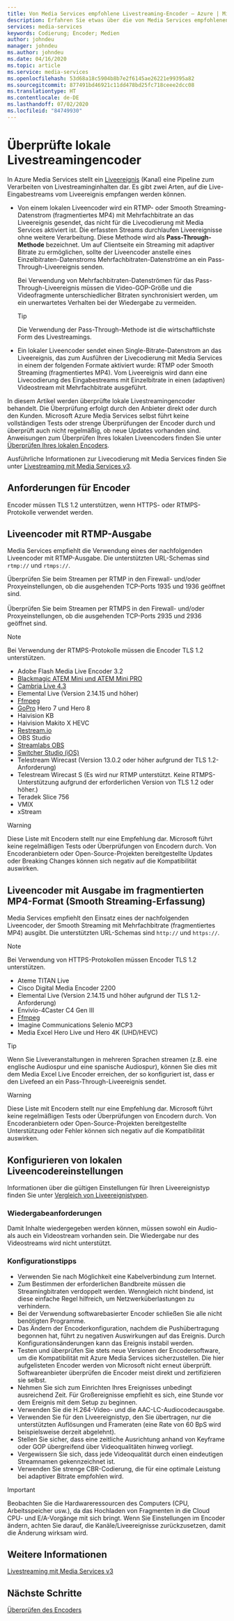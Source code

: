 ```yaml
---
title: Von Media Services empfohlene Livestreaming-Encoder – Azure | Microsoft-Dokumentation
description: Erfahren Sie etwas über die von Media Services empfohlenen lokalen Livestreaming-Encoder.
services: media-services
keywords: Codierung; Encoder; Medien
author: johndeu
manager: johndeu
ms.author: johndeu
ms.date: 04/16/2020
ms.topic: article
ms.service: media-services
ms.openlocfilehash: 53d68a18c5904b8b7e2f6145ae26221e99395a82
ms.sourcegitcommit: 877491bd46921c11dd478bd25fc718ceee2dcc08
ms.translationtype: HT
ms.contentlocale: de-DE
ms.lasthandoff: 07/02/2020
ms.locfileid: "84749930"
---
```

# <a name="verified-on-premises-live-streaming-encoders"></a>Überprüfte lokale Livestreamingencoder

In Azure Media Services stellt ein [Liveereignis](https://docs.microsoft.com/rest/api/media/liveevents) (Kanal) eine Pipeline zum Verarbeiten von Livestreaminginhalten dar. Es gibt zwei Arten, auf die Live-Eingabestreams vom Liveereignis empfangen werden können.

* Von einem lokalen Liveencoder wird ein RTMP- oder Smooth Streaming-Datenstrom (fragmentiertes MP4) mit Mehrfachbitrate an das Liveereignis gesendet, das nicht für die Livecodierung mit Media Services aktiviert ist. Die erfassten Streams durchlaufen Liveereignisse ohne weitere Verarbeitung. Diese Methode wird als **Pass-Through-Methode** bezeichnet. Um auf Clientseite ein Streaming mit adaptiver Bitrate zu ermöglichen, sollte der Liveencoder anstelle eines Einzelbitraten-Datenstroms Mehrfachbitraten-Datenströme an ein Pass-Through-Liveereignis senden. 

    Bei Verwendung von Mehrfachbitraten-Datenströmen für das Pass-Through-Liveereignis müssen die Video-GOP-Größe und die Videofragmente unterschiedlicher Bitraten synchronisiert werden, um ein unerwartetes Verhalten bei der Wiedergabe zu vermeiden.

  > [!TIP]
  > Die Verwendung der Pass-Through-Methode ist die wirtschaftlichste Form des Livestreamings.
 
* Ein lokaler Liveencoder sendet einen Single-Bitrate-Datenstrom an das Liveereignis, das zum Ausführen der Livecodierung mit Media Services in einem der folgenden Formate aktiviert wurde: RTMP oder Smooth Streaming (fragmentiertes MP4). Vom Liveereignis wird dann eine Livecodierung des Eingabestreams mit Einzelbitrate in einen (adaptiven) Videostream mit Mehrfachbitrate ausgeführt.

In diesem Artikel werden überprüfte lokale Livestreamingencoder behandelt. Die Überprüfung erfolgt durch den Anbieter direkt oder durch den Kunden. Microsoft Azure Media Services selbst führt keine vollständigen Tests oder strenge Überprüfungen der Encoder durch und überprüft auch nicht regelmäßig, ob neue Updates vorhanden sind. Anweisungen zum Überprüfen Ihres lokalen Liveencoders finden Sie unter [Überprüfen Ihres lokalen Encoders](become-on-premises-encoder-partner.md).

Ausführliche Informationen zur Livecodierung mit Media Services finden Sie unter [Livestreaming mit Media Services v3](live-streaming-overview.md).

## <a name="encoder-requirements"></a>Anforderungen für Encoder

Encoder müssen TLS 1.2 unterstützen, wenn HTTPS- oder RTMPS-Protokolle verwendet werden.

## <a name="live-encoders-that-output-rtmp"></a>Liveencoder mit RTMP-Ausgabe

Media Services empfiehlt die Verwendung eines der nachfolgenden Liveencoder mit RTMP-Ausgabe. Die unterstützten URL-Schemas sind `rtmp://` und `rtmps://`.

Überprüfen Sie beim Streamen per RTMP in den Firewall- und/oder Proxyeinstellungen, ob die ausgehenden TCP-Ports 1935 und 1936 geöffnet sind.<br/><br/>
Überprüfen Sie beim Streamen per RTMPS in den Firewall- und/oder Proxyeinstellungen, ob die ausgehenden TCP-Ports 2935 und 2936 geöffnet sind.

> [!NOTE]
> Bei Verwendung der RTMPS-Protokolle müssen die Encoder TLS 1.2 unterstützen.

- Adobe Flash Media Live Encoder 3.2
- [Blackmagic ATEM Mini und ATEM Mini PRO](https://www.blackmagicdesign.com/products/atemmini)
- [Cambria Live 4.3](https://www.capellasystems.net/products/cambria-live/)
- Elemental Live (Version 2.14.15 und höher)
- [Ffmpeg](https://www.ffmpeg.org)
- [GoPro](https://gopro.com/help/articles/block/getting-started-with-live-streaming) Hero 7 und Hero 8
- Haivision KB
- Haivision Makito X HEVC
- [Restream.io](https://restream.io/)
- OBS Studio
- [Streamlabs OBS](https://streamlabs.com/)
- [Switcher Studio (iOS)](https://www.switcherstudio.com/)
- Telestream Wirecast (Version 13.0.2 oder höher aufgrund der TLS 1.2-Anforderung)
- Telestream Wirecast S (Es wird nur RTMP unterstützt. Keine RTMPS-Unterstützung aufgrund der erforderlichen Version von TLS 1.2 oder höher.)
- Teradek Slice 756
- VMIX
- xStream

> [!WARNING]
> Diese Liste mit Encodern stellt nur eine Empfehlung dar. Microsoft führt keine regelmäßigen Tests oder Überprüfungen von Encodern durch. Von Encoderanbietern oder Open-Source-Projekten bereitgestellte Updates oder Breaking Changes können sich negativ auf die Kompatibilität auswirken. 

## <a name="live-encoders-that-output-fragmented-mp4-smooth-streaming-ingest"></a>Liveencoder mit Ausgabe im fragmentierten MP4-Format (Smooth Streaming-Erfassung)

Media Services empfiehlt den Einsatz eines der nachfolgenden Liveencoder, der Smooth Streaming mit Mehrfachbitrate (fragmentiertes MP4) ausgibt. Die unterstützten URL-Schemas sind `http://` und `https://`.

> [!NOTE]
> Bei Verwendung von HTTPS-Protokollen müssen Encoder TLS 1.2 unterstützen.

- Ateme TITAN Live
- Cisco Digital Media Encoder 2200
- Elemental Live (Version 2.14.15 und höher aufgrund der TLS 1.2-Anforderung)
- Envivio-4Caster C4 Gen III 
- [Ffmpeg](https://www.ffmpeg.org)
- Imagine Communications Selenio MCP3
- Media Excel Hero Live und Hero 4K (UHD/HEVC)

> [!TIP]
>  Wenn Sie Liveveranstaltungen in mehreren Sprachen streamen (z.B. eine englische Audiospur und eine spanische Audiospur), können Sie dies mit dem Media Excel Live Encoder erreichen, der so konfiguriert ist, dass er den Livefeed an ein Pass-Through-Liveereignis sendet.

> [!WARNING]
> Diese Liste mit Encodern stellt nur eine Empfehlung dar. Microsoft führt keine regelmäßigen Tests oder Überprüfungen von Encodern durch. Von Encoderanbietern oder Open-Source-Projekten bereitgestellte Unterstützung oder Fehler können sich negativ auf die Kompatibilität auswirken. 

## <a name="configuring-on-premises-live-encoder-settings"></a>Konfigurieren von lokalen Liveencodereinstellungen

Informationen über die gültigen Einstellungen für Ihren Liveereignistyp finden Sie unter [Vergleich von Liveereignistypen](live-event-types-comparison.md).

### <a name="playback-requirements"></a>Wiedergabeanforderungen

Damit Inhalte wiedergegeben werden können, müssen sowohl ein Audio- als auch ein Videostream vorhanden sein. Die Wiedergabe nur des Videostreams wird nicht unterstützt.

### <a name="configuration-tips"></a>Konfigurationstipps

- Verwenden Sie nach Möglichkeit eine Kabelverbindung zum Internet.
- Zum Bestimmen der erforderlichen Bandbreite müssen die Streamingbitraten verdoppelt werden. Wenngleich nicht bindend, ist diese einfache Regel hilfreich, um Netzwerküberlastungen zu verhindern.
- Bei der Verwendung softwarebasierter Encoder schließen Sie alle nicht benötigten Programme.
- Das Ändern der Encoderkonfiguration, nachdem die Pushübertragung begonnen hat, führt zu negativen Auswirkungen auf das Ereignis. Durch Konfigurationsänderungen kann das Ereignis instabil werden. 
- Testen und überprüfen Sie stets neue Versionen der Encodersoftware, um die Kompatibilität mit Azure Media Services sicherzustellen. Die hier aufgelisteten Encoder werden von Microsoft nicht erneut überprüft. Softwareanbieter überprüfen die Encoder meist direkt und zertifizieren sie selbst.
- Nehmen Sie sich zum Einrichten Ihres Ereignisses unbedingt ausreichend Zeit. Für Großereignisse empfiehlt es sich, eine Stunde vor dem Ereignis mit dem Setup zu beginnen.
- Verwenden Sie die H.264-Video- und die AAC-LC-Audiocodecausgabe.
- Verwenden Sie für den Liveereignistyp, den Sie übertragen, nur die unterstützten Auflösungen und Frameraten (eine Rate von 60 BpS wird beispielsweise derzeit abgelehnt).
- Stellen Sie sicher, dass eine zeitliche Ausrichtung anhand von Keyframe oder GOP übergreifend über Videoqualitäten hinweg vorliegt.
- Vergewissern Sie sich, dass jede Videoqualität durch einen eindeutigen Streamnamen gekennzeichnet ist.
- Verwenden Sie strenge CBR-Codierung, die für eine optimale Leistung bei adaptiver Bitrate empfohlen wird.

> [!IMPORTANT]
> Beobachten Sie die Hardwareressourcen des Computers (CPU, Arbeitsspeicher usw.), da das Hochladen von Fragmenten in die Cloud CPU- und E/A-Vorgänge mit sich bringt. Wenn Sie Einstellungen im Encoder ändern, achten Sie darauf, die Kanäle/Liveereignisse zurückzusetzen, damit die Änderung wirksam wird.

## <a name="see-also"></a>Weitere Informationen

[Livestreaming mit Media Services v3](live-streaming-overview.md)

## <a name="next-steps"></a>Nächste Schritte

[Überprüfen des Encoders](become-on-premises-encoder-partner.md)
